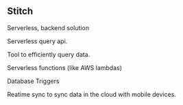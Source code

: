 ﻿## Stitch

Serverless, backend solution

Serverless query api.

Tool to efficiently query data.

Serverless functions (like AWS lambdas)

Database Triggers

Reatime sync to sync data in the cloud with mobile devices.